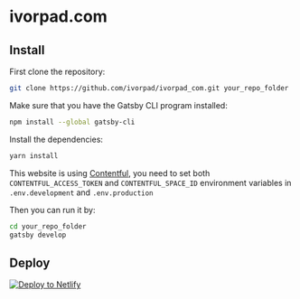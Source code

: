 # ivorpad.com

## Install

First clone the repository:
```sh
git clone https://github.com/ivorpad/ivorpad_com.git your_repo_folder
```

Make sure that you have the Gatsby CLI program installed:
```sh
npm install --global gatsby-cli
```

Install the dependencies:
```sh
yarn install
```

This website is using [Contentful](https://contentful.com), you need to set both `CONTENTFUL_ACCESS_TOKEN` and `CONTENTFUL_SPACE_ID` environment variables in `.env.development` and `.env.production`

Then you can run it by:
```sh
cd your_repo_folder
gatsby develop
```

## Deploy

[![Deploy to Netlify](https://www.netlify.com/img/deploy/button.svg)](https://app.netlify.com/start/deploy?repository=https://github.com/gatsbyjs/gatsby-starter-default)
